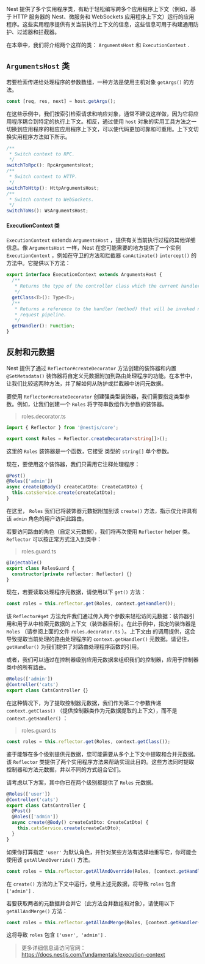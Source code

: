 Nest 提供了多个实用程序类，有助于轻松编写跨多个应用程序上下文（例如，基于 HTTP 服务器的 Nest、微服务和 WebSockets 应用程序上下文）运行的应用程序。这些实用程序提供有关当前执行上下文的信息，这些信息可用于构建通用防护、过滤器和拦截器。

在本章中，我们将介绍两个这样的类： `ArgumentsHost` 和 `ExecutionContext` .



## `ArgumentsHost` 类

若要检索传递给处理程序的参数数组，一种方法是使用主机对象 `getArgs()` 的方法。

```typescript
const [req, res, next] = host.getArgs();
```

在这些示例中，我们按索引检索请求和响应对象，通常不建议这样做，因为它将应用程序耦合到特定的执行上下文。相反，通过使用 `host` 对象的实用工具方法之一切换到应用程序的相应应用程序上下文，可以使代码更加可靠和可重用。上下文切换实用程序方法如下所示。

```typescript
/**
 * Switch context to RPC.
 */
switchToRpc(): RpcArgumentsHost;
/**
 * Switch context to HTTP.
 */
switchToHttp(): HttpArgumentsHost;
/**
 * Switch context to WebSockets.
 */
switchToWs(): WsArgumentsHost;
```



#### ExecutionContext 类

`ExecutionContext` extends `ArgumentsHost` ，提供有关当前执行过程的其他详细信息。像 `ArgumentsHost` 一样，Nest 在您可能需要的地方提供了一个实例 `ExecutionContext` ，例如在守卫的方法和拦截器 `canActivate()` `intercept()` 的方法中。它提供以下方法：

```typescript
export interface ExecutionContext extends ArgumentsHost {
  /**
   * Returns the type of the controller class which the current handler belongs to.
   */
  getClass<T>(): Type<T>;
  /**
   * Returns a reference to the handler (method) that will be invoked next in the
   * request pipeline.
   */
  getHandler(): Function;
}
```



## 反射和元数据

Nest 提供了通过 `Reflector#createDecorator` 方法创建的装饰器和内置 `@SetMetadata()` 装饰器将自定义元数据附加到路由处理程序的功能。在本节中，让我们比较这两种方法，并了解如何从防护或拦截器中访问元数据。

要使用 `Reflector#createDecorator` 创建强类型装饰器，我们需要指定类型参数。例如，让我们创建一个 `Roles` 将字符串数组作为参数的装饰器。

> roles.decorator.ts 

```ts
import { Reflector } from '@nestjs/core';

export const Roles = Reflector.createDecorator<string[]>();
```

这里的 `Roles` 装饰器是一个函数，它接受 类型的 `string[]` 单个参数。

现在，要使用这个装饰器，我们只需用它注释处理程序：

```typescript
@Post()
@Roles(['admin'])
async create(@Body() createCatDto: CreateCatDto) {
  this.catsService.create(createCatDto);
}
```

在这里， `Roles` 我们已将装饰器元数据附加到该 `create()` 方法，指示仅允许具有该 `admin` 角色的用户访问此路由。

若要访问路由的角色（自定义元数据），我们将再次使用 `Reflector` helper 类。 `Reflector` 可以按正常方式注入到类中：

> roles.guard.ts 

```typescript
@Injectable()
export class RolesGuard {
  constructor(private reflector: Reflector) {}
}
```

现在，若要读取处理程序元数据，请使用以下 `get()` 方法：

```typescript
const roles = this.reflector.get(Roles, context.getHandler());
```

该 `Reflector#get` 方法允许我们通过传入两个参数来轻松访问元数据：装饰器引用和用于从中检索元数据的上下文（装饰器目标）。在此示例中，指定的装饰器是 `Roles` （请参阅上面的文件 `roles.decorator.ts` ）。上下文由 的调用提供，这会导致提取当前处理的路由处理程序的 `context.getHandler()` 元数据。请记住， `getHandler()` 为我们提供了对路由处理程序函数的引用。

或者，我们可以通过在控制器级别应用元数据来组织我们的控制器，应用于控制器类中的所有路由。

```ts
@Roles(['admin'])
@Controller('cats')
export class CatsController {}
```

在这种情况下，为了提取控制器元数据，我们作为第二个参数传递 `context.getClass()` （提供控制器类作为元数据提取的上下文），而不是 `context.getHandler()` ：

> roles.guard.ts 

```typescript
const roles = this.reflector.get(Roles, context.getClass());
```

鉴于能够在多个级别提供元数据，您可能需要从多个上下文中提取和合并元数据。该 `Reflector` 类提供了两个实用程序方法来帮助实现此目的。这些方法同时提取控制器和方法元数据，并以不同的方式组合它们。

请考虑以下方案，其中你已在两个级别都提供了 `Roles` 元数据。

```ts
@Roles(['user'])
@Controller('cats')
export class CatsController {
  @Post()
  @Roles(['admin'])
  async create(@Body() createCatDto: CreateCatDto) {
    this.catsService.create(createCatDto);
  }
}
```

如果你打算指定 `'user'` 为默认角色，并针对某些方法有选择地重写它，你可能会使用该 `getAllAndOverride()` 方法。

```typescript
const roles = this.reflector.getAllAndOverride(Roles, [context.getHandler(), context.getClass()]);
```

在 `create()` 方法的上下文中运行，使用上述元数据，将导致 `roles` 包含 `['admin']` .

若要获取两者的元数据并合并它（此方法合并数组和对象），请使用以下 `getAllAndMerge()` 方法：

```typescript
const roles = this.reflector.getAllAndMerge(Roles, [context.getHandler(), context.getClass()]);
```

这将导致 `roles` 包含 `['user', 'admin']` .



> 更多详细信息请访问官网：https://docs.nestjs.com/fundamentals/execution-context
